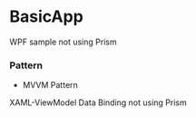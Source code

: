 # BasicApp
WPF sample not using Prism

### Pattern
- MVVM Pattern

XAML-ViewModel Data Binding not using Prism
